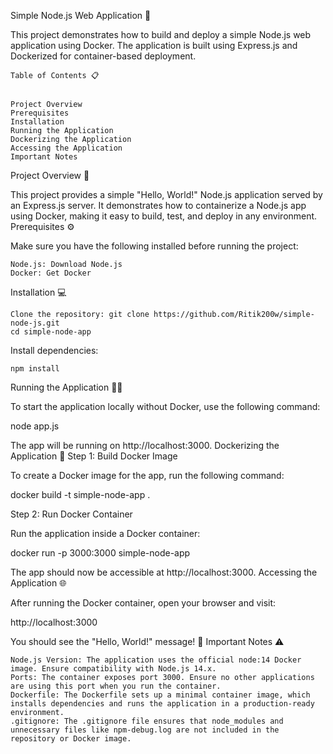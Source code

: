 Simple Node.js Web Application 🚀

This project demonstrates how to build and deploy a simple Node.js web application using Docker. The application is built using Express.js and Dockerized for container-based deployment.


    Table of Contents 📋

    
    Project Overview
    Prerequisites
    Installation
    Running the Application
    Dockerizing the Application
    Accessing the Application
    Important Notes

Project Overview 🌟

This project provides a simple "Hello, World!" Node.js application served by an Express.js server. It demonstrates how to containerize a Node.js app using Docker, making it easy to build, test, and deploy in any environment.
Prerequisites ⚙️

Make sure you have the following installed before running the project:

    Node.js: Download Node.js
    Docker: Get Docker

Installation 💻

    Clone the repository: git clone https://github.com/Ritik200w/simple-node-js.git
    cd simple-node-app




Install dependencies:


    npm install

Running the Application 🏃‍♂️

To start the application locally without Docker, use the following command:


node app.js

The app will be running on http://localhost:3000.
Dockerizing the Application 🐳
Step 1: Build Docker Image

To create a Docker image for the app, run the following command:

docker build -t simple-node-app .

Step 2: Run Docker Container

Run the application inside a Docker container:


docker run -p 3000:3000 simple-node-app

The app should now be accessible at http://localhost:3000.
Accessing the Application 🌐

After running the Docker container, open your browser and visit:


http://localhost:3000

You should see the "Hello, World!" message! 🎉
Important Notes ⚠️

    Node.js Version: The application uses the official node:14 Docker image. Ensure compatibility with Node.js 14.x.
    Ports: The container exposes port 3000. Ensure no other applications are using this port when you run the container.
    Dockerfile: The Dockerfile sets up a minimal container image, which installs dependencies and runs the application in a production-ready environment.
    .gitignore: The .gitignore file ensures that node_modules and unnecessary files like npm-debug.log are not included in the repository or Docker image.
